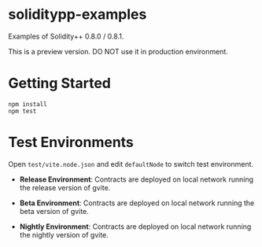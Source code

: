 # soliditypp-examples
Examples of Solidity++ 0.8.0 / 0.8.1.

This is a preview version. DO NOT use it in production environment.
# Getting Started
```
npm install
npm test
```
# Test Environments

Open `test/vite.node.json` and edit `defaultNode` to switch test environment.

- **Release Environment**:
Contracts are deployed on local network running the release version of gvite.

- **Beta Environment**:
Contracts are deployed on local network running the beta version of gvite.

- **Nightly Environment**: 
Contracts are deployed on local network running the nightly version of gvite.
